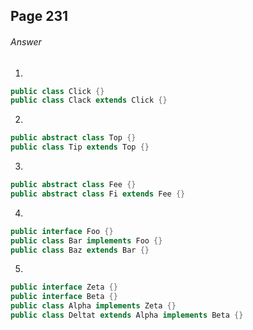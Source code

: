 ## Page 231
###### Answer

1.
```java
public class Click {}
public class Clack extends Click {}
```

2.
```java
public abstract class Top {}
public class Tip extends Top {}
```

3.
```java
public abstract class Fee {}
public abstract class Fi extends Fee {}
```

4. 
```java
public interface Foo {}
public class Bar implements Foo {}
public class Baz extends Bar {}
```

5.
```java
public interface Zeta {}
public interface Beta {}
public class Alpha implements Zeta {}
public class Deltat extends Alpha implements Beta {}
```
